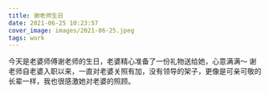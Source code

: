 ```yaml
---
title: 谢老师生日
date: 2021-06-25 10:23:57
cover_image: images/2021-06-25.jpeg
tags: work
---
```


今天是老婆师傅谢老师的生日，老婆精心准备了一份礼物送给她，心意满满～
谢老师自老婆入职以来，一直对老婆关照有加，没有领导的架子，更像是可亲可敬的长辈一样，我也很感激她对老婆的照顾。
